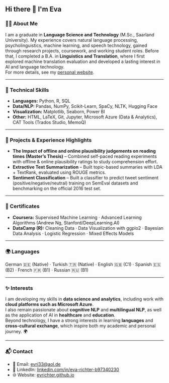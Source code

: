 ## Hi there 👋 I'm Eva

### 👩‍💻 About Me
I am a graduate in **Language Science and Technology** (M.Sc., Saarland University). My experience covers natural language processing, psycholinguistics, machine learning, and speech technology, gained through research projects, coursework, and working student roles. Before that, I completed a B.A. in **Linguistics and Translation**, where I first explored machine translation evaluation and developed a lasting interest in AI and language technology.  
For more details, see my [personal website](https://evrichter.github.io).    

---
### 🔧 Technical Skills
- **Languages:** Python, R, SQL 
- **Data/NLP:** Pandas, NumPy, Scikit-Learn, SpaCy, NLTK, Hugging Face  
- **Visualization:** Matplotlib, Seaborn, Power BI  
- **Other:** HTML, LaTeX, Git, Jupyter, Microsoft Azure (Data & Analytics), CAT Tools (Trados Studio, MemoQ)

---
### 📂 Projects & Experience Highlights
- **The Impact of offline and online plausibility judgements on reading times (Master’s Thesis)** – Combined self-paced reading experiments with offline & online plausibility ratings to study comprehension effort.  
- **Extractive Text Summarization** – Built topic-based summaries with LDA + TextRank, evaluated using ROUGE metrics.  
- **Sentiment Classification** – Built a classifier to predict tweet sentiment (positive/negative/neutral) training on SemEval datasets and benchmarking on the official 2016 test set. 

---
### 📜 Certificates
- **Coursera:** Supervised Machine Learning · Advanced Learning Algorithms (Andrew Ng, Stanford/DeepLearning.AI)  
- **DataCamp (R):** Cleaning Data · Data Visualization with ggplo2 · Bayesian Data Analysis · Logistic Regression · Mixed Effects Models 

---
### 🌍 Languages
German 🇩🇪 (Native) · Turkish 🇹🇷 (Native) · English 🇬🇧 (C1) · Spanish 🇪🇸 (B2) · French 🇫🇷 (B1) · Russian 🇷🇺 (B1)

---
### ✨ Interests
I am developing my skills in **data science and analytics**, including work with **cloud platforms such as Microsoft Azure**.  
I also remain passionate about **cognitive NLP** and **multilingual NLP**, as well as the application of AI in **healthcare** and **education**.  
Beyond technology, I have a strong interests in learning **languages** and **cross-cultural exchange**, which inspire both my academic and personal journey. 🌍

---
### 📬 Contact
- 📧 Email: [evri33@aol.de](mailto:evri33@aol.de)  
- 💼 LinkedIn: [linkedin.com/in/eva-richter-b97340230](https://www.linkedin.com/in/eva-richter-b97340230)  
- 🌐 Website: [evrichter.github.io](https://evrichter.github.io)  
